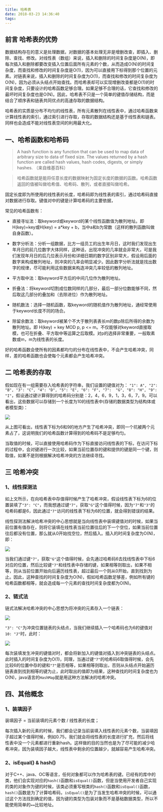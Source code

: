 ```yaml
---
title: 哈希表
date: 2018-03-23 14:36:40
tags:
---
```


## 前言 哈希表的优势

数据结构存在的意义是处理数据，对数据的基本处理无非是增删改查，即插入、删除、查找、修改。对线性表（数组）来说，插入和删除的时间复杂度是O(N)，即每次插入和删除都要改变插入位置后面所有元素的个数，从而造成O(N)的时间复杂度，而查找和修改的时间复杂度是O(1)，因为可以直接用下标得到那个位置的元素。对链表来说，插入和删除的时间复杂度为O(1)，而查找和修改的时间复杂度为O(N)，因为必须从头结点开始查找。而哈希表却可以实现增删改查都是O(1)的时间复杂度，只要设计的哈希函数足够合理。如果足够不合理的话，它查找和修改的最坏时间复杂度也是O(N)。因此，哈希表不只是一个简单的键值存储结构，而是结合了顺序表和链表共同优点的高速存取的数据结构。

哈希表的实质是分布不均匀的线性表，所有元素散列在线性表中，通过哈希函数来计算线性表的索引，通过索引进行存取，存取的数据结构还是基于线性表和链表。同样也会造成不能对线性表空间的利用最大化。

## 一、哈希函数和哈希码

> A hash function is any function that can be used to map data of arbitrary size to data of fixed size. The values returned by a hash function are called hash values, hash codes, digests, or simply hashes. （来自维基百科）

> 哈希函数就是能将任意长度的数据映射为固定长度的数据的函数。哈希函数返回的值被叫做哈希值、哈希码、散列，或者直接叫做哈希。

固定长度即为所使用的线性表的长度，哈希码即为线性表的索引，通过哈希码直接对数据进行存取。键值对中的键是计算哈希码的主要依据，

常见的哈希函数有：

- 直接寻址法：取keyword或keyword的某个线性函数值为散列地址。即H(key)=key或H(key) = a*key + b，当中a和b为常数（这样的散列函数叫做自身函数）。
- 数字分析法：分析一组数据，比方一组员工的出生年月日，这时我们发现出生年月日的前几位数字大体同样，这种话，出现冲突的几率就会非常大，可是我们发现年月日的后几位表示月份和详细日期的数字区别非常大，假设用后面的数字来构成散列地址，则冲突的几率会明显减少。因此数字分析法就是找出数字的规律，尽可能利用这些数据来构造冲突几率较低的散列地址。
- 平方取中法：取keyword平方后的中间几位作为散列地址。

- 折叠法：将keyword切割成位数同样的几部分，最后一部分位数能够不同，然后取这几部分的叠加和（去除进位）作为散列地址。

- 随机数法：选择一随机函数，取keyword的随机值作为散列地址，通经常使用于keyword长度不同的场合。

- 除留余数法：取keyword被某个不大于散列表表长m的数p除后所得的余数为散列地址。即 H(key) = key MOD p, p <=   m。不仅能够对keyword直接取模，也可在折叠、平方取中等运算之后取模。对p的选择非常重要，一般取素数或m，m为线性表的长度。

好的哈希函数会使所有的因素都均匀的分布在线性表中，不会产生哈希冲突，同样，差的哈希函数也会使每个元素都会产生哈希冲突。

## 二 哈希表的存取

假如现在有一组需要存入哈希表的字符串，我们设置的键值对为：
`"1": A", "2": "B", "3": "C", "4": "D", "5": "E", "6": "F", "7":  "G", "8": "H", "9": "I"`，假设通过键计算得到的哈希码分别是：2，4，6，9，1，3，6，7，9。可以看出，这些数据可以存储到一个长度为10的线性表中(存储的数据类型为结构体或者模型类)：

![](https://user-gold-cdn.xitu.io/2018/3/23/16251e4a17cd64b0?w=652&h=130&f=png&s=7216)

从上图可看出，线性表下标为6和9的地方产生了哈希冲突，即同一个坑被两个元素占了，这说明我们的哈希函数计算得到的哈希码不是足够均匀。

当取值的时候，可以直接使用哈希码作为下标直接访问线性表的下标，在访问下标的过程中，会对键进行一次比较，如果当前位置存的键和提供的键是同一个键，则取值，如果不是则根据解决哈希冲突的方法继续寻找。


## 三 哈希冲突

### 1、线性探测法

如上文所示，在向哈希表中存值得时候产生了哈希冲突，假设线性表下标为6的位置装填了`"3": "C"`，而我想通过键`"7"`，获取`"G"`这个值得时候，因为`"7"`和`"3"`的哈希码都是6，因此通过`"7"`访问的线性表下标为6的位置，就会得到错误的结果。

线性探测法解决哈希冲突的中心思想就是当向线性表中装填键值对的时候，如果当前位置有值存在，则将它装填在线性表当前位置往后的下一个空位，如果当前位置往后都没有位置，那么就从0开始找空位，然后插入。插入的时间复杂度为O(N)，即：

![](https://user-gold-cdn.xitu.io/2018/3/23/16251fa4a35a0702?w=652&h=164&f=png&s=9463)

当我们通过键`"7"`，获取`"G"`这个值得时候，会先通过哈希码6去找线性表中下标6对应的位置，然后比较键`"7"`和线性表中存储的键，如果相等则取出，如果不相等，则从当前位置开始向后遍历线性表，超过最后一个则从0开始，直到找到为止。因此，这种查找的时间复杂度为O(N)，假如哈希函数足够差，例如所有键的哈希函数都相等，就会造成每一个元素的查找时间复杂度都为O(N)。

### 2、链式法

链式法解决哈希冲突的中心思想为将冲突的元素存入一个链表：

![](https://user-gold-cdn.xitu.io/2018/3/23/162522f61b6a4f08?w=652&h=154&f=png&s=9053)

`"3": "C"`为冲突位置链表的头结点，当我们继续插入一个哈希码也为6的键值对`10: "J"`时，此时：


![](https://user-gold-cdn.xitu.io/2018/3/23/16252318a5c3af6e?w=652&h=218&f=png&s=10238)

每次装填发生冲突的键值对时，都会将新加入的键值对插入到冲突链表的头结点。此时插入的时间复杂度为O(1)，同理，当通过键`"7"`的哈希码6取值得时候，会先比较6的位置中存的键和`"7"`是否相等，如果相等则取出，否则从头结点开始遍历链表直到找到相等的键为止，此时取出的值即为结果，这种查找的时间复杂度也为O(N)，java语言的`HashMap`就是用这种方法解决的哈希冲突。

## 四、其他概念

### 1、装填因子

装填因子 = 当前装填的元素个数 / 线性表的长度；

每次插入新的元素的时候，我们都会记录当前装填入线性表的元素个数，当装填因子超过某个值得时候，例如0.75，我们就会将线性表的长度进行扩充，然后将线性表中没一个元素都进行重新hash。这样做的目的当然也是为了尽可能的减少哈希冲突，因为装填因子越大，线性表中剩余的位置越少，就越容易产生哈希冲突。

### 2、isEqual() & hash()

对于C++、java、OC等语言，任何对象都可以作为哈希表的键。已经有的库中的类，他们会实现对应的`hash()`函数和`isEqual()`函数，但是当使用开发者自己实现的类的对象作为键的时候，该类必须重写根类的`hash()`函数和`isEqual()`函数，`hash()`函数是为了计算哈希码，`isEqual()`是为了当发生哈希冲突的时候，可以通过这个方法找到确定的值，因为键的类型为包装对象而不是基础数据类型，所以不能使用简单的`==`比较地址。